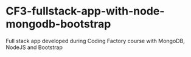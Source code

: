 # CF3-fullstack-app-with-node-mongodb-bootstrap
Full stack app developed during Coding Factory course with MongoDB, NodeJS and Bootstrap
